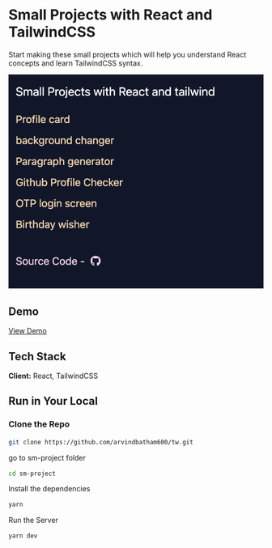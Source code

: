 # Small Projects with React and TailwindCSS

Start making these small projects which will help you understand React concepts and learn TailwindCSS syntax.

![App Screenshot](/sm-project/src/assets/app.png)

## Demo

[View Demo](https:/google.com/) <!-- Replace this with your actual demo URL -->

## Tech Stack

**Client:** React, TailwindCSS

## Run in Your Local

### Clone the Repo

```bash
git clone https://github.com/arvindbatham600/tw.git
```

go to sm-project folder

```bash
cd sm-project
```



Install the dependencies
```bash
yarn
```


Run the Server

```bash
yarn dev
```

